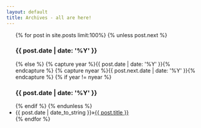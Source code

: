 ```yaml
---
layout: default
title: Archives - all are here!
---
```

  <ul class="posts">
    {% for post in site.posts limit:100%}
    {% unless post.next %}
    <h3>{{ post.date | date: '%Y' }}</h3>
    {% else %}
    {% capture year %}{{ post.date | date: '%Y' }}{% endcapture %}
    {% capture nyear %}{{ post.next.date | date: '%Y' }}{% endcapture %}
    {% if year != nyear %}
    <h3>{{ post.date | date: '%Y' }}</h3>
    {% endif %}
    {% endunless %}
    <li><span>{{ post.date | date_to_string }}</span>&raquo;<a href="{{ post.url }}">{{ post.title }}</a></li>
    {% endfor %}
  </ul>